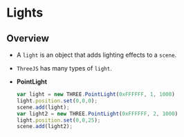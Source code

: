 # Lights

## Overview

* A `light` is an object that adds lighting effects to a `scene`.

* `ThreeJS` has many types of `light`.

* __PointLight__

    ```js
    var light = new THREE.PointLight(0xFFFFFF, 1, 1000)
    light.position.set(0,0,0);
    scene.add(light);
    var light2 = new THREE.PointLight(0xFFFFFF, 2, 1000)
    light.position.set(0,0,25);
    scene.add(light2); 
    ```
